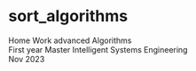 # sort_algorithms
Home Work advanced Algorithms
<br>
First year Master Intelligent Systems Engineering
<br>
Nov 2023
